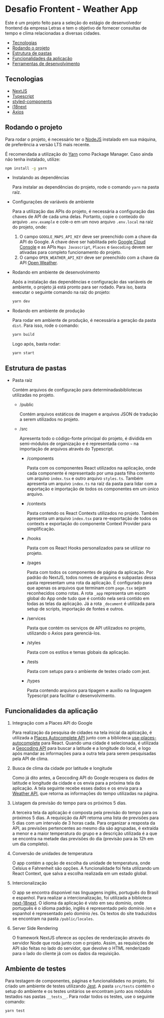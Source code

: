 # Desafio Frontent - Weather App

Este é um projeto feito para a seleção do estágio de desenvolvedor frontend da empresa Letras e tem o objetivo de fornecer consultas de tempo e clima relacionadas a diversas cidades.

- [Tecnologias](#tecnologias)
- [Rodando o projeto](#rodando-o-projeto)
- [Estrutura de pastas](#estrutura-de-pastas)
- [Funcionalidades da aplicação](#funcionalidades-da-aplicação)
- [Ferramentas de desenvolvimento](#ferramentas-de-desenvolvimento)

## Tecnologias

- [NextJS](https://nextjs.org)
- [Typescript](https://www.typescriptlang.org)
- [styled-components](https://styled-components.com)
- [i18next](https://github.com/i18next/next-i18next)
- [Axios](https://axios-http.com)

## Rodando o projeto

Para rodar o projeto, é necessário ter o
[NodeJS](https://nodejs.org) instalado em sua máquina, de preferência a versão LTS mais recente.

É recomendada a utilização do [Yarn](https://yarnpkg.com) como Package Manager. Caso ainda não tenha instalado, utilize:

```bash
npm install -g yarn
```

- Instalando as dependências

  Para instalar as dependências do projeto, rode o comando `yarn` na pasta raíz.

- Configurações de variáveis de ambiente

  Para a utilização das APIs do projeto, é necessária a configuração das chaves de API de cada uma delas. Portanto, copie o conteúdo do arquivo `.env.example` e cole-o em um novo arquivo `.env.local` na raíz do projeto, onde:

  1. O campo `GOOGLE_MAPS_API_KEY` deve ser preenchido com a chave da API do Google. A chave deve ser habilitada pelo [Google Cloud Console](https://console.cloud.google.com/) e as APIs `Maps Javascript`, `Places` e `Geocoding` devem ser ativadas para completo funcionamento do projeto.
  2. O campo `OPEN_WEATHER_API_KEY` deve ser preenchido com a chave da API [Open Weather](https://openweathermap.org/).

- Rodando em ambiente de desenvolvimento

  Após a instalação das dependências e configuração das variáveis de ambiente, o projeto já está pronto para ser rodado. Para iso, basta executar o seguinte comando na raíz do projeto:

  ```bash
  yarn dev
  ```

- Rodando em ambiente de produção

  Para rodar em ambiente de produção, é necessária a geração da pasta `dist`. Para isso, rode o comando:

  ```bash
  yarn build
  ```

  Logo após, basta rodar:

  ```bash
  yarn start
  ```

## Estrutura de pastas

- Pasta raíz

  Contém arquivos de configuração para determinadasbibliotecas utilizadas no projeto.

  - /public

    Contém arquivos estáticos de imagem e arquivos JSON de tradução a serem utilizados no projeto.

  - /src

    Apresenta todo o código-fonte principal do projeto, é dividida em semi-módulos de organização e é representada como `~` na importação de arquivos através do Typescript.

    - /components

      Pasta com os componentes React utilizados na aplicação, onde cada componente é representado por uma pasta filha contento um arquivo `index.tsx` e outro arquivo `styles.ts`. Também apresenta um arquivo `index.ts` na raíz da pasta para lidar com a exportação e importação de todos os componentes em um único arquivo.

    - /contexts

      Pasta contendo os React Contexts utilizados no projeto. Também apresenta um arquivo `ìndex.tsx` para re-exportação de todos os contexts e exportação do componente Context Provider para simplificação.

    - /hooks

      Pasta com os React Hooks personalizados para se utilizar no projeto.

    - /pages

      Pasta com todos os componentes de página da aplicação. Por padrão do NextJS, todos nomes de arquivos e subpastas dessa pasta representam uma rota da aplicação. É configurado para que apenas os arquivos que terminam com `page.tsx` sejam reconhecidos como rotas. A rota `_app` representa um escopo global do App onde tudo que é contido nela será contido em todas as telas da aplicação. Já a rota `_document` é utilizada para setup de scripts, importação de fontes e outros.

    - /services

      Pasta que contém os serviços de API utilizados no projeto, utilizando o Axios para gerenciá-los.

    - /styles

      Pasta com os estilos e temas globais da aplicação.

    - /tests

      Pasta com setups para o ambiente de testes criado com jest.

    - /types

      Pasta contendo arquivos para tipagem e auxílio na linguagem Typescript para facilitar o desenvolvimento.

## Funcionalidades da aplicação

1. Integração com a Places API do Google

   Para realização da pesquisa de cidades na tela inicial da aplicação, é utilizada a [Places Autocomplete API](https://developers.google.com/maps/documentation/javascript/places-autocomplete) junto com a biblioteca [use-places-autocomplete](https://www.npmjs.com/package/use-places-autocomplete) para React. Quando uma cidade é selecionada, é utilizada a [Geocoding API](https://developers.google.com/maps/documentation/geocoding/overview) para buscar a latitude e a longitude do local, e logo após mandar as informações para a outra tela para serem pesquisadas pela API de clima.

2. Busca de clima da cidade por latitude e longitude

   Como já dito antes, a Geocoding API do Google recupera os dados de latitude e longitude da cidade e os envia para a próxima tela da aplicação. A tela seguinte recebe esses dados e os envia para a [Weather API](https://openweathermap.org/api), que retorna as informações do tempo utilizadas na página.

3. Listagem da previsão do tempo para os próximos 5 dias.

   A terceira tela da aplicação é composta pela previsão do tempo para os próximos 5 dias. A requisição da API retorna uma lista de previsões para 5 dias com um intervalo de 3 horas cada. Para organizar a resposta da API, as previsões pertencentes ao mesmo dia são agrupadas, é extraída a menor e a maior temperatura do grupo e a descrição utilizada é a que se encontra na metade das previsões do dia (previsão para às 12h em um dia completo).

4. Conversão de unidades de temperatura

   O app contém a opção de escolha da unidade de temperatura, onde Celsius e Fahrenheit são opções. A funcionalidade foi feita utilizando um React Context, que salva a escolha realizada em um estado global.

5. Intercionalização

   O app se encontra disponível nas linguagens inglês, português do Brasil e espanhol. Para realizar a intercionalização, foi utilizada a biblioteca [next-18next](https://github.com/i18next/next-i18next). O idioma da aplicação é visto em seu domínio, onde português é o idioma padrão, inglês é representado pelo domínio /en e espanhol é representado pelo domínio /es. Os textos do site traduzidos se encontram na pasta `/public/locales`.

6. Server Side Rendering

   O framework NextJS oferece as opções de renderização através do servidor Node que roda junto com o projeto. Assim, as requisições de API são feitas no lado do servidor, que devolve o HTML renderizado para o lado do cliente já com os dados da requisição.

## Ambiente de testes

Para testagem de componentes, páginas e funcionalidades no projeto, foi criado um ambiente de testes utilizando [Jest](https://jestjs.io). A pasta `src/tests` contém o setup do ambiente e os testes unitários se encontram junto aos módulos testados nas pastas `__tests__`. Para rodar todos os testes, use o seguinte comando:

```bash
yarn test
```
